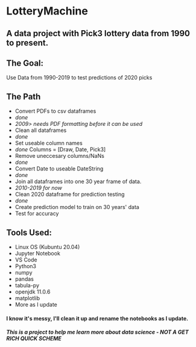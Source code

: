 # LotteryMachine
A data project with Pick3 lottery data from 1990 to present.
---

## The Goal:
Use Data from 1990-2019 to test predictions of 2020 picks

## The Path
 - Convert PDFs to csv dataframes 
  - *done*
   - _2009> needs PDF formatting before it can be used_
 - Clean all dataframes
  - *done*
 - Set useable column names 
  - *done* Columns = [Draw, Date, Pick3]
 - Remove uneccesary columns/NaNs 
  - *done*
 - Convert Date to useable DateString
  - *done*
 - Join all dataframes into one 30 year frame of data. 
  - *2010-2019 for now*
 - Clean 2020 dataframe for prediction testing 
  - *done*
 - Create prediction model to train on 30 years' data
  - Test for accuracy

## Tools Used:
 - Linux OS (Kubuntu 20.04)
 - Jupyter Notebook
 - VS Code
 - Python3
  - numpy
  - pandas
  - tabula-py
   - openjdk 11.0.6
  - matplotlib
  - More as I update

#### I know it's messy, I'll clean it up and rename the notebooks as I update.



##### This is a project to help me learn more about data science - *NOT* A GET RICH QUICK SCHEME